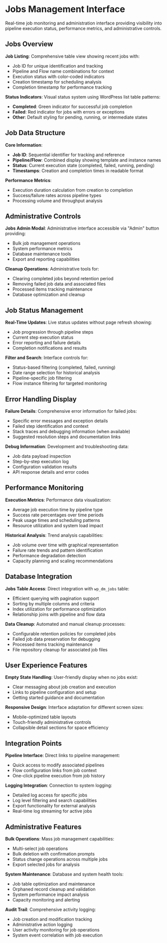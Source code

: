 # Jobs Management Interface

Real-time job monitoring and administration interface providing visibility into pipeline execution status, performance metrics, and administrative controls.

## Jobs Overview

**Job Listing**: Comprehensive table view showing recent jobs with:
- Job ID for unique identification and tracking
- Pipeline and Flow name combinations for context
- Execution status with color-coded indicators
- Creation timestamp for scheduling analysis
- Completion timestamp for performance tracking

**Status Indicators**: Visual status system using WordPress list table patterns:
- **Completed**: Green indicator for successful job completion
- **Failed**: Red indicator for jobs with errors or exceptions
- **Other**: Default styling for pending, running, or intermediate states

## Job Data Structure

**Core Information**:
- **Job ID**: Sequential identifier for tracking and reference
- **Pipeline/Flow**: Combined display showing template and instance names
- **Status**: Current execution state (completed, failed, running, pending)
- **Timestamps**: Creation and completion times in readable format

**Performance Metrics**:
- Execution duration calculation from creation to completion
- Success/failure rates across pipeline types
- Processing volume and throughput analysis

## Administrative Controls

**Jobs Admin Modal**: Administrative interface accessible via "Admin" button providing:
- Bulk job management operations
- System performance metrics
- Database maintenance tools
- Export and reporting capabilities

**Cleanup Operations**: Administrative tools for:
- Clearing completed jobs beyond retention period
- Removing failed job data and associated files
- Processed items tracking maintenance
- Database optimization and cleanup

## Job Status Management

**Real-Time Updates**: Live status updates without page refresh showing:
- Job progression through pipeline steps
- Current step execution status
- Error reporting and failure details
- Completion notifications and results

**Filter and Search**: Interface controls for:
- Status-based filtering (completed, failed, running)
- Date range selection for historical analysis
- Pipeline-specific job filtering
- Flow instance filtering for targeted monitoring

## Error Handling Display

**Failure Details**: Comprehensive error information for failed jobs:
- Specific error messages and exception details
- Failed step identification and context
- Stack traces and debugging information (when available)
- Suggested resolution steps and documentation links

**Debug Information**: Development and troubleshooting data:
- Job data payload inspection
- Step-by-step execution log
- Configuration validation results
- API response details and error codes

## Performance Monitoring

**Execution Metrics**: Performance data visualization:
- Average job execution time by pipeline type
- Success rate percentages over time periods
- Peak usage times and scheduling patterns
- Resource utilization and system load impact

**Historical Analysis**: Trend analysis capabilities:
- Job volume over time with graphical representation
- Failure rate trends and pattern identification
- Performance degradation detection
- Capacity planning and scaling recommendations

## Database Integration

**Jobs Table Access**: Direct integration with `wp_dm_jobs` table:
- Efficient querying with pagination support
- Sorting by multiple columns and criteria
- Index utilization for performance optimization
- Relationship joins with pipeline and flow data

**Data Cleanup**: Automated and manual cleanup processes:
- Configurable retention policies for completed jobs
- Failed job data preservation for debugging
- Processed items tracking maintenance
- File repository cleanup for associated job files

## User Experience Features

**Empty State Handling**: User-friendly display when no jobs exist:
- Clear messaging about job creation and execution
- Links to pipeline configuration and setup
- Getting started guidance and documentation

**Responsive Design**: Interface adaptation for different screen sizes:
- Mobile-optimized table layouts
- Touch-friendly administrative controls
- Collapsible detail sections for space efficiency

## Integration Points

**Pipeline Interface**: Direct links to pipeline management:
- Quick access to modify associated pipelines
- Flow configuration links from job context
- One-click pipeline execution from job history

**Logging Integration**: Connection to system logging:
- Detailed log access for specific jobs
- Log level filtering and search capabilities
- Export functionality for external analysis
- Real-time log streaming for active jobs

## Administrative Features

**Bulk Operations**: Mass job management capabilities:
- Multi-select job operations
- Bulk deletion with confirmation prompts
- Status change operations across multiple jobs
- Export selected jobs for analysis

**System Maintenance**: Database and system health tools:
- Job table optimization and maintenance
- Orphaned record cleanup and validation
- System performance impact analysis
- Capacity monitoring and alerting

**Audit Trail**: Comprehensive activity logging:
- Job creation and modification tracking
- Administrative action logging
- User activity monitoring for job operations
- System event correlation with job execution